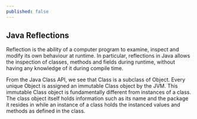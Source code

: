 ```yaml
---
published: false
---
```

## Java Reflections

Reflection is the ability of a computer program to examine, inspect and modify its own behaviour at runtime. In particular, reflections in Java allows the inspection of classes, methods and fields during runtime, without having any knowledge of it during compile time.

From the Java Class API, we see that Class is a subclass of Object. Every unique Object is assigned an immutable Class object by the JVM. This immutable Class object is fundamentally different from instances of a class. The class object itself holds information such as its name and the package it resides in while an instance of a class holds the instanced values and methods as defined in the class.